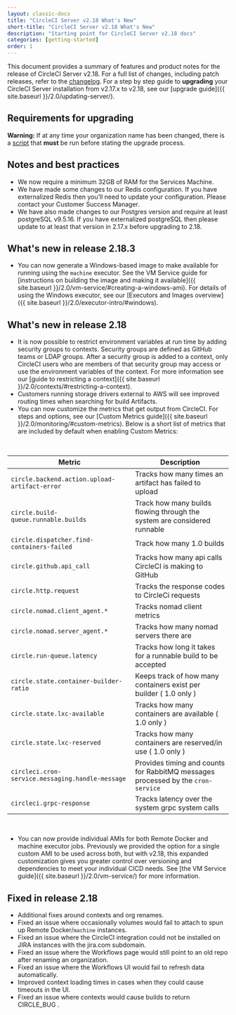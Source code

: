 ```yaml
---
layout: classic-docs
title: "CircleCI Server v2.18 What's New"
short-title: "CircleCI Server v2.18 What's New"
description: "Starting point for CircleCI Server v2.18 docs"
categories: [getting-started]
order: 1
---
```

This document provides a summary of features and product notes for the release of CircleCI Server v2.18. For a full list of changes, including patch releases, refer to the [changelog](https://circleci.com/server/changelog). For a step by step guide to **upgrading** your CircleCI Server installation from v2.17.x to v2.18, see our [upgrade guide]({{ site.baseurl }}/2.0/updating-server/).

## Requirements for upgrading

<div class="alert alert-warning" role="alert">
<b>Warning:</b> If at any time your organization name has been changed, there is a <a href="https://circleci.com/docs/2.0/updating-server/#org-rename-script">script</a> that <b>must</b> be run before stating the upgrade process.
</div>

## Notes and best practices

* We now require a minimum 32GB of RAM for the Services Machine. 
* We have made some changes to our Redis configuration. If you have externalized Redis then you’ll need to update your configuration. Please contact your Customer Success Manager.
* We have also made changes to our Postgres version and require at least postgreSQL v9.5.16. If you have externalized postgreSQL then please update to at least that version in 2.17.x before upgrading to 2.18.

## What's new in release 2.18.3

* You can now generate a Windows-based image to make available for running using the `machine` executor. See the VM Service guide for [instructions on building the image and making it available]({{ site.baseurl }}/2.0/vm-service/#creating-a-windows-ami). For details of using the Windows executor, see our [Executors and Images overview]({{ site.baseurl }}/2.0/executor-intro/#windows).

## What's new in release 2.18

* It is now possible to restrict environment variables at run time by adding security groups to contexts. Security groups are defined as GitHub teams or LDAP groups. After a security group is added to a context, only CircleCI users who are members of that security group may access or use the environment variables of the context. For more information see our [guide to restricting a context]({{ site.baseurl }}/2.0/contexts/#restricting-a-context).
* Customers running storage drivers external to AWS will see improved routing times when searching for build Artifacts.
* You can now customize the metrics that get output from CircleCI. For steps and options, see our [Custom Metrics guide]({{ site.baseurl }}/2.0/monitoring/#custom-metrics). Below is a short list of metrics that are included by default when enabling Custom Metrics:

<br>

Metric | Description
--- | ---
`circle.backend.action.upload-artifact-error` | Tracks how many times an artifact has failed to upload
`circle.build-queue.runnable.builds` | Track how many builds flowing through the system are considered runnable
`circle.dispatcher.find-containers-failed` | Track how many 1.0 builds 
`circle.github.api_call` | Tracks how many api calls CircleCI is making to GitHub
`circle.http.request` | Tracks the response codes to CircleCi requests
`circle.nomad.client_agent.*` | Tracks nomad client metrics
`circle.nomad.server_agent.*` | Tracks how many nomad servers there are 
`circle.run-queue.latency` | Tracks how long it takes for a runnable build to be accepted
`circle.state.container-builder-ratio` | Keeps track of how many containers exist per builder ( 1.0 only ) 
`circle.state.lxc-available` | Tracks how many containers are available ( 1.0 only ) 
`circle.state.lxc-reserved` | Tracks how many containers are reserved/in use ( 1.0 only )
`circleci.cron-service.messaging.handle-message` | Provides timing and counts for RabbitMQ messages processed by the `cron-service`
`circleci.grpc-response` | Tracks latency over the system grpc system calls

<!-- * You can now customize your resource class sizes in Server! This means you can change your default resource class as well as define new ones! For information on how, see our [customizations guide](https://circleci.com/docs/2.0/customizations/#resource-classes)

* Server installations can now have a new machine type enabled for the Large resource class.  For information on how, see our [customizations guide](https://circleci.com/docs/2.0/customizations/#enable-the-large-resource-class-for-machine-executor) -->

<br>

* You can now provide individual AMIs for both Remote Docker and machine executor jobs. Previously we provided the option for a single custom AMI to be used across both, but with v2.18, this expanded customization gives you greater control over versioning and dependencies to meet your individual CICD needs. See [the VM Service guide]({{ site.baseurl }}/2.0/vm-service/) for more information.  

## Fixed in release 2.18

* Additional fixes around contexts and org renames.
* Fixed an issue where occasionally volumes would fail to attach to spun up Remote Docker/`machine` instances. 
* Fixed an issue where the CircleCI integration could not be installed on JIRA instances with the jira.com subdomain.
* Fixed an issue where the Workflows page would still point to an old repo after renaming an organization.
* Fixed an issue where the Workflows UI would fail to refresh data automatically.
* Improved context loading times in cases when they could cause timeouts in the UI.
* Fixed an issue where contexts would cause builds to return CIRCLE_BUG .
